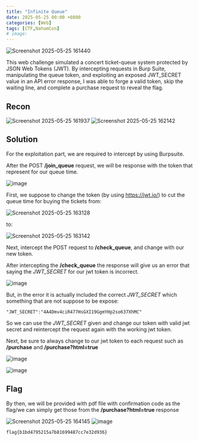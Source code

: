 ```yaml
---
title: "Infinite Queue"
date: 2025-05-25 00:00 +0800
categories: [Web]
tags: [CTF,NahamCon]
# image: 
---
```


![Screenshot 2025-05-25 161440](https://github.com/user-attachments/assets/addde689-ac3c-4373-9a90-69ba06f118f1)


This web challenge simulated a concert ticket-queue system protected by JSON Web Tokens (JWT). By intercepting requests in Burp Suite, manipulating the queue token, and exploiting an exposed JWT_SECRET value in an API error response, I was able to forge a valid token, skip the waiting line, and complete a purchase request to reveal the flag.

## Recon

![Screenshot 2025-05-25 161937](https://github.com/user-attachments/assets/db94717d-a685-4059-a63f-e7fa44888fae) ![Screenshot 2025-05-25 162142](https://github.com/user-attachments/assets/4acffa24-0052-42eb-8fcb-b8c00a667396)

## Solution 

For the exploitation part, we are required to intercept by using Burpsuite. 

After the POST **/join_queue** request, we will be response with the token that represent for our queue time. 

![image](https://github.com/user-attachments/assets/5f8f4f1b-3120-4b0e-837f-3bdd6ee5fdf9)

First, we suppose to change the token (by using https://jwt.io/) to cut the queue time for buying the tickets from:

![Screenshot 2025-05-25 163128](https://github.com/user-attachments/assets/99c1409f-e491-4657-a3ed-125907440608)

to:

![Screenshot 2025-05-25 163142](https://github.com/user-attachments/assets/188c69a9-26ff-4138-b24d-cb6539129157)

Next, intercept the POST request to **/check_queue**, and change with our new token. 

After intercepting the **/check_queue** the response will give us an error that saying the *JWT_SECRET* for our jwt token is incorrect. 

![image](https://github.com/user-attachments/assets/e82c2358-9657-496e-bc75-6f1814b49202)

But, in the error it is actually included the correct *JWT_SECRET* which something that are not suppose to be expose:

```
"JWT_SECRET":"4A4Dmv4ciR477HsGXI19GgmYHp2so637XhMC"
```

So we can use the *JWT_SECRET* given and change our token with valid jwt secret and reintercept the request again with the working jwt token. 

Next, be sure to always change to our jwt token to each request such as **/purchase** and **/purchase?html=true**

![image](https://github.com/user-attachments/assets/5c51e150-8b5e-4493-abf5-ee9567b952c4)

![image](https://github.com/user-attachments/assets/e61c5c17-96a6-4023-a94e-ac0857c3c0f3)

## Flag

By then, we will be provided with pdf file with confirmation code as the flag/we can simply get those from the **/purchase?html=true** response

![Screenshot 2025-05-25 164145](https://github.com/user-attachments/assets/ff2e5718-8e87-47eb-8835-e8575c28dfd2)
![image](https://github.com/user-attachments/assets/b44c541e-17a4-48d5-8b13-61d9c182e664)

```
flag{b1bd4795215a7b81699487cc7e32d936}
```
